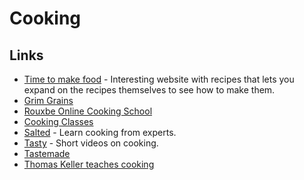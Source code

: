 # Cooking
## Links
- [Time to make food](https://timetomakefood.com/) - Interesting website with recipes that lets you expand on the recipes themselves to see how to make them.
- [Grim Grains](http://grimgrains.com/#home)
- [Rouxbe Online Cooking School](https://rouxbe.com/cooking-courses)
- [Cooking Classes](https://www.craftsy.com/cooking/shop/cooking-classes)
- [Salted](http://www.saltedtv.com/) - Learn cooking from experts.
- [Tasty](https://tasty.co/) - Short videos on cooking.
- [Tastemade](https://www.tastemade.com/recipes)
- [Thomas Keller teaches cooking](https://www.masterclass.com/classes/thomas-keller-teaches-cooking-techniques)